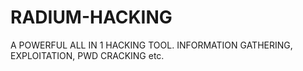 # RADIUM-HACKING
A POWERFUL ALL IN 1 HACKING TOOL. INFORMATION GATHERING, EXPLOITATION, PWD CRACKING etc.
